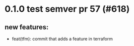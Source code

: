 # 0.1.0 test semver pr 57 (#618)

## new features:
* feat(tfm): commit that adds a feature in terraform


